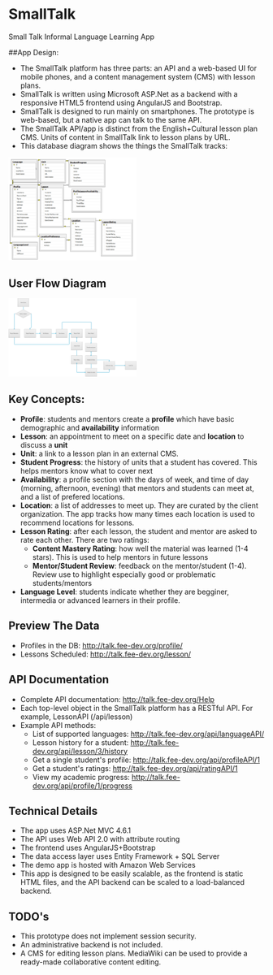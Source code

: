 # SmallTalk
Small Talk Informal Language Learning App

##App Design:

* The SmallTalk platform has three parts: an API and a web-based UI for mobile phones, and a content management system (CMS) with lesson plans.
* SmallTalk is written using Microsoft ASP.Net as a backend with a responsive HTML5 frontend using AngularJS and Bootstrap.
* SmallTalk is designed to run mainly on smartphones.  The prototype is web-based, but a native app can talk to the same API.
* The SmallTalk API/app is distinct from the English+Cultural lesson plan CMS.  Units of content in SmallTalk link to lesson plans by URL.
* This database diagram shows the things the SmallTalk tracks:
<img src="/Documentation/SmallTalkDatabase.png" style="width:50%" width="600" />

## User Flow Diagram

<img src="Documentation/User%20Flow%20Diagram.png?raw=true" style="width:50%" />

## Key Concepts:
* **Profile**:  students and mentors create a **profile** which have basic demographic and **availability** information
* **Lesson**: an appointment to meet on a specific date and **location** to discuss a **unit**
* **Unit**:  a link to a lesson plan in an external CMS.  
* **Student Progress**: the history of units that a student has covered.   This helps mentors know what to cover next
* **Availability**: a profile section with the days of week, and time of day (morning, afternoon, evening) that mentors and students can meet at, and a list of prefered locations.  
* **Location**: a list of addresses to meet up.  They are curated by the client organization.  The app tracks how many times each location is used to recommend locations for lessons.
* **Lesson Rating**: after each lesson, the student and mentor are asked to rate each other.  There are two ratings: 
  * **Content Mastery Rating**: how well the material was learned (1-4 stars).  This is used to help mentors in future lessons
  * **Mentor/Student Review**: feedback on the mentor/student (1-4).  Review use to highlight especially good or problematic students/mentors
* **Language Level**: students indicate whether they are begginer, intermedia or advanced learners in their profile.

## Preview The Data
* Profiles in the DB: http://talk.fee-dev.org/profile/
* Lessons Scheduled: http://talk.fee-dev.org/lesson/


## API Documentation

* Complete API documentation: http://talk.fee-dev.org/Help
* Each top-level object in the SmallTalk platform has a RESTful API.  For example, LessonAPI (/api/lesson)
* Example API methods:
  * List of supported languages: http://talk.fee-dev.org/api/languageAPI/
  * Lesson history for a student: http://talk.fee-dev.org/api/lesson/3/history
  * Get a single student's profile: http://talk.fee-dev.org/api/profileAPI/1
  * Get a student's ratings: http://talk.fee-dev.org/api/ratingAPI/1
  * View my academic progress: http://talk.fee-dev.org/api/profile/1/progress

## Technical Details
* The app uses ASP.Net MVC 4.6.1
* The API uses Web API 2.0 with attribute routing
* The frontend uses AngularJS+Bootstrap
* The data access layer uses Entity Framework + SQL Server
* The demo app is hosted with Amazon Web Services
* This app is designed to be easily scalable, as the frontend is static HTML files, and the API backend can be scaled to a load-balanced backend. 

## TODO's
* This prototype does not implement session security.
* An administrative backend is not included.
* A CMS for editing lesson plans.  MediaWiki can be used to provide a ready-made collaborative content editing.
